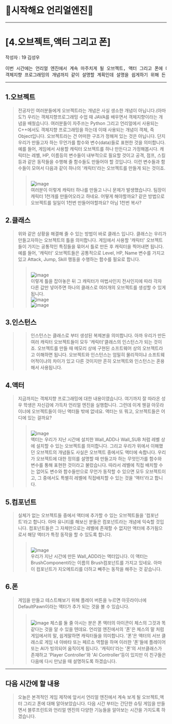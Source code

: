 # :raccoon:시작해요 언리얼엔진🌳


---

# [4.오브젝트,액터 그리고 폰]
작성자 : 19 김성우

<pre>
이번 시간에는 언리얼 엔진에서 계속 마주치게 될 오브젝트, 액터 그리고 폰에 대해 설명해보겠습니다.
객체지향 프로그래밍의 개념까지 같이 설명할 계획인데 설명을 쉽게하기 위해 든 예시에는 약간의 비약이 있을 수 있으니 작성자가 말하고자하는 의도만 파악해주시면 감사하겠습니다.
</pre>

---
  
## 1.오브젝트
> 전공자인 여러분들에게 오브젝트라는 개념은 사실 생소한 개념이 아닙니다.(아마도?) 우리는 객체지향프로그래밍 수업 때 JAVA를 배우면서 객체지향이라는 개념을 배웠습니다.
> 여러분들이 자주쓰는 Python 그리고 언리얼에서 사용되는 C++에서도 객체지향 프로그래밍을 하는데 이때 사용되는 개념이 객체, 즉 Object입니다.
> 오브젝트라는 건 어떠한 구조가 정해져 있는 것은 아닙니다. 단지 우리가 만들고자 하는 무언가를 함수와 변수(data)들로 표현한 것을 의미합니다.
> 예를 들어, 게임에서 사용할 캐릭터 오브젝트를 하나 만든다고 가정해봅시다. 캐릭터는 레벨, HP, 이름등의 변수들이 내부적으로 필요할 것이고
> 공격, 점프, 스킬 등과 같은 동작들을 수행해 줄 함수들도 만들어야 할 것입니다. 이런 변수들과 함수들이 모여서 다음과 같이 하나의 '캐릭터'라는 오브젝트를 만들게 되는 것이죠.
>> <br>![image](./Pic/p1.png)
><br>여러분이 이렇게 캐릭터 하나를 만들고 나니 문제가 발생했습니다. 팀장이 캐릭터 1천개를 만들어오라고 하네요. 어떻게 해야할까요? 같은 방법으로 오브젝트를 일일이 1천번 만들어야할까요? 아님 1천번 복사?

## 2.클래스
>위와 같은 상황을 해결해 줄 수 있는 방법이 바로 클래스 입니다. 클래스는 우리가 만들고자하는 오브젝트의 틀을 의미합니다.
> 게임에서 사용할 '캐릭터' 오브젝트들이 가지는 공통적인 특징들을 묶어서 틀로 만든 후 캐릭터을 찍어내면 됩니다.
> 예를 들어, '캐릭터' 오브젝트들은 공통적으로 Level, HP, Name 변수를 가지고 있고 Attack, Jump, Skill 행동을 수행하는 함수를 필요로 합니다.
>> <br>![image](./Pic/p2.png)
> <br> 이렇게 틀을 잡아놓은 뒤 그 캐릭터가 마법사인지 전사인지에 따라 각자 다른 값만 넣어주면 하나의 클래스로 여러개의 오브젝트를 생성할 수 있게됩니다.
>> <br>![image](./Pic/p3.png)
>> <br>![image](./Pic/p4.png)

## 3.인스턴스
>> 인스턴스는 클래스로 부터 생성된 복제본을 의미합니다. 아까 우리가 만든 여러 캐릭터 오브젝트들이 모두 '캐릭터'클래스의 인스턴스가 되는 것이죠.
>> 오브젝트를 만들 때 메모리 상에 구현된 소프트웨어 상의 오브젝트라고 이해하면 됩니다. 오브젝트와 인스턴스는 엄밀히 물리적이냐 소프트웨어적이냐의 차이가 있고 다른 것이지만 흔히 오브젝트와 인스턴스는 혼용해서 사용됩니다. 

## 4.액터
>  지금까지는 객체지향 프로그래밍에 대한 내용이였습니다. 여기까지 잘 따라온 성우 학생은 자신감에 가득차 언리얼 엔진을 실행합니다. 그런데 이게 웬걸 아웃라이너에 오브젝트들이 아닌 액터들 밖에 없네요.
>  액터는 또 뭐고, 오브젝트들은 어디에 있는 걸까요?
> > <br>![image](./Pic/p8.png)
> <br> 액터는 우리가 지난 시간에 설치한 Wall_ADD나 Wall_SUB 처럼 레벨 상에 설치할 수 있는 오브젝트를 의미합니다. 그리고 우리가 위에서 이해했던 오브젝트의 개념들도 사실은 오브젝트 중에서도 액터에 속합니다.
> 우리가 오브젝트에 대한 정의를 설명할 때 만들고자 하는 무엇인가를 함수와 변수를 통해 표현한 것이라고 불렀습니다. 따라서 레벨에 직접 배치할 수는 없어도 변수와 함수들만으로 무언가 동작할 수 있으면 모두 오브젝트이고, 그 중에서도 특별히
> 레벨에 직접배치할 수 있는 것을 '액터'라고 합니다.

## 5.컴포넌트
> 실체가 없는 오브젝트들 중에서 액터에 추가할 수 있는 오브젝트들을 '컴포넌트'라고 합니다. 아마 유니티를 해보신 분들은 컴포넌트라는 개념에 익숙할 것입니다.
> 컴포넌트들은 그 자체만으로는 레벨에 존재할 수 없지만 액터에 추가됨으로서 해당 액터가 특정 동작을 할 수 있도록 합니다.
>> <br>![image](./Pic/p9.png)
> > <br>우리가 지난 시간에 만든 Wall_ADD라는 액터입니다. 이 액터는 BrushComponent라는 이름의 Brush컴포넌트를 가지고 있네요. 아마 이 컴포넌트가 지오메트리를 더하고 빼주는 동작을 해주는 것 같습니다.

## 6.폰
> 게임을 만들고 테스트해보기 위해 플레이 버튼을 누르면 아웃라이너에 DefaultPawn이라는 액터가 추가 되는 것을 볼 수 있습니다.
>> <br>![image](./Pic/p10.png)
> 체스를 둘 줄 아시는 분은 폰 액터의 아이콘이 체스의 그것과 똑같다는 것을 알 수 있을 텐데요. 언리얼 엔진에서의 '폰'은 체스의 말 처럼 게임에서의 말, 쉽게말하면 캐릭터들을 의미합니다.
> '폰'은 액터의 서브 클래스로 게임 내 아바타 또는 페르소 역할을 하며 이러한 '폰'들에 플레이어 또는 AI가 빙의되어 움직이게 됩니다.
> '캐릭터'라는 '폰'의 서브클래스가 존재하고 'Player Controller'와 'AI Controller'등이 있지만 이 친구들은 다음에 다시 만났을 때 설명하도록 하겠습니다.

---
## 다음 시간에 할 내용
> 오늘은 본격적인 게임 제작에 앞서서 언리얼 엔진에서 계속 보게 될 오브젝트,액터 그리고 폰에 대해 알아보았습니다.
> 다음 시간 부터는 간단한 슈팅 게임을 만들면서 블루프린트와 언리얼 엔진의 다양한 기능들을 알아보는 시간을 가지도록 하겠습니다.


